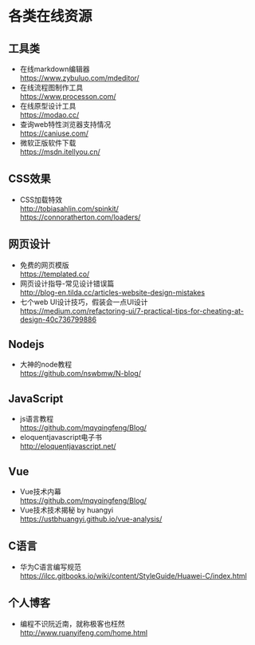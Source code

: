 # 各类在线资源


## 工具类 ##

 - 在线markdown编辑器  
    https://www.zybuluo.com/mdeditor/
 - 在线流程图制作工具  
    https://www.processon.com/
 - 在线原型设计工具  
    https://modao.cc/
 - 查询web特性浏览器支持情况  
    https://caniuse.com/
 - 微软正版软件下载  
    https://msdn.itellyou.cn/
    

## CSS效果 ##

 - CSS加载特效  
    http://tobiasahlin.com/spinkit/  
    https://connoratherton.com/loaders/
    

## 网页设计 ##

 - 免费的网页模版  
 https://templated.co/
 - 网页设计指导-常见设计错误篇  
 http://blog-en.tilda.cc/articles-website-design-mistakes
 - 七个web UI设计技巧，假装会一点UI设计  
 https://medium.com/refactoring-ui/7-practical-tips-for-cheating-at-design-40c736799886
 

## Nodejs ##

 - 大神的node教程  
 https://github.com/nswbmw/N-blog/
 

## JavaScript ##

 - js语言教程  
 https://github.com/mqyqingfeng/Blog/
 - eloquentjavascript电子书  
 http://eloquentjavascript.net/
 
 
 ## Vue ##
 - Vue技术内幕  
 https://github.com/mqyqingfeng/Blog/
  - Vue技术技术揭秘  by huangyi   
 https://ustbhuangyi.github.io/vue-analysis/
 
 
  ## C语言 ##
  - 华为C语言编写规范  
  https://ilcc.gitbooks.io/wiki/content/StyleGuide/Huawei-C/index.html
  
  ## 个人博客 ##
  - 编程不识阮近南，就称极客也枉然  
  http://www.ruanyifeng.com/home.html
 
